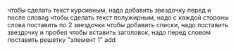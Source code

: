 чтобы сделать текст курсивным, надо добавить звездочку перед и после словаg
чтобы сделать текст полужирным, надо с каждой стороны слова поставить по 2 звездочки
чтобы добавить списки, надо поставить звездочку и пробел
чтобы вставить заголовок, надо перед словом поставить решетку
"элемент 1" add